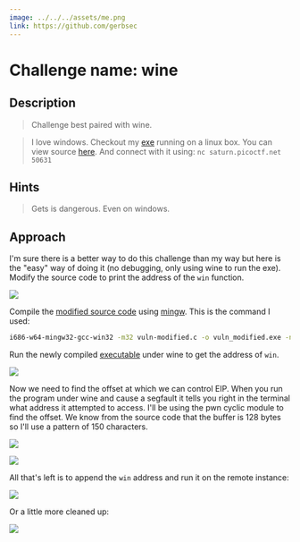 ```yaml
---
image: ../../../assets/me.png
link: https://github.com/gerbsec
--- 
```

# Challenge name: wine

## Description

> Challenge best paired with wine.

> I love windows. 
> Checkout my [exe](./vuln.exe) running on a linux box. 
> You can view source [here](./vuln.c). 
> And connect with it using: `nc saturn.picoctf.net 50631`

## Hints

> Gets is dangerous. Even on windows.

## Approach

I'm sure there is a better way to do this challenge than my way but here is the "easy" way of doing it (no debugging, only using wine to run the exe).
Modify the source code to print the address of the `win` function.

![](./images/vuln_source_modified.png)

Compile the [modified source code](./vuln-modified.c) using [mingw](https://www.mingw-w64.org/).
This is the command I used:

```sh
i686-w64-mingw32-gcc-win32 -m32 vuln-modified.c -o vuln_modified.exe -no-pie
```

Run the newly compiled [executable](./vuln_modified.exe) under wine to get the address of `win`.

![](./images/win_address.png)

Now we need to find the offset at which we can control EIP.
When you run the program under wine and cause a segfault it tells you right in the terminal what address it attempted to access.
I'll be using the pwn cyclic module to find the offset.
We know from the source code that the buffer is 128 bytes so I'll use a pattern of 150 characters.

![](./images/wine_segfault.png)


![](./images/pwn_cyclic_offset.png)

All that's left is to append the `win` address and run it on the remote instance:

![](./images/flag.png)

Or a little more cleaned up:

![](./images/flag_cleaned.png)